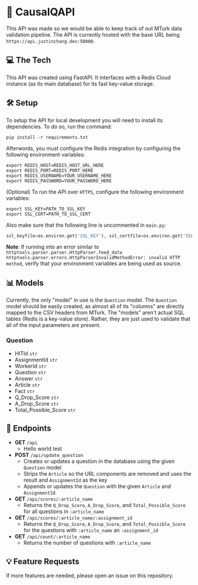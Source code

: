 # 🗿 CausalQAPI
This API was made so we would be able to keep track of out MTurk data validation pipeline. The API is currently hosted with the base URL being `https://api.justinchang.dev:50000`. 

## 💻 The Tech
This API was created using FastAPI. It interfaces with a Redis Cloud instance (as its main database) for its fast key-value storage. 

## 🛠 Setup
To setup the API for local development you will need to install its dependencies. To do so, run the command:
```
pip install -r requirements.txt
```

Afterwords, you must configure the Redis integration by configuring the following environment variables:
```
export REDIS_HOST=REDIS_HOST_URL_HERE
export REDIS_PORT=REDIS_PORT_HERE
export REDIS_USERNAME=YOUR_USERNAME_HERE
export REDIS_PASSWORD=YOUR_PASSWORD_HERE
```

(Optional) To run the API over `HTTPS`, configure the following environment variables: 
```
export SSL_KEY=PATH_TO_SSL_KEY
export SSL_CERT=PATH_TO_SSL_CERT
```

Also make sure that the following line is uncommented in `main.py`:
```py
ssl_keyfile=os.environ.get('SSL_KEY'), ssl_certfile=os.environ.get('SSL_CERT'),
```

**Note**: If running into an error similar to `httptools.parser.parser.HttpParser.feed_data httptools.parser.errors.HttpParserInvalidMethodError: invalid HTTP method`, verify that your environment variables are being used as source. 

## 📊 Models
Currently, the only "model" in use is the `Question` model. The `Question` model should be easily created, as almost all of its "columns" are directly mapped to the CSV headers from MTurk. The "models" aren't actual SQL tables (Redis is a key-value store). Rather, they are just used to validate that all of the input parameters are present. 

### Question
  - HITId `str`
  - AssignmentId `str`
  - WorkerId `str`
  - Question `str`
  - Answer `str`
  - Article `str`
  - Fact `str`
  - Q_Drop_Score `str`
  - A_Drop_Score `str`
  - Total_Possible_Score `str`

## 📍 Endpoints
- **GET** `/api`
  - Hello world test
- **POST** `/api/update_question`
  - Creates or updates a question in the database using the given `Question` model
  - Strips the `Article` so the URL components are removed and uses the result and `AssignmentId` as the key
  - Appends or updates the `Question` with the given `Article` and `AssignmentId`
- **GET** `/api/scores/:article_name`
  - Returns the `Q_Drop_Score`, `A_Drop_Score`, and `Total_Possible_Score` for all questions in `:article_name`
- **GET** `/api/scores/:article_name/:assignment_id`
  - Returns the `Q_Drop_Score`, `A_Drop_Score`, and `Total_Possible_Score` for the questions with `:article_name` an `:assignment_id`
- **GET** `/api/count/:article_name`
  - Returns the number of questions with `:article_name`

## 💡 Feature Requests
If more features are needed, please open an issue on this repository. 